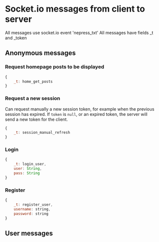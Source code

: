 # Socket.io messages from client to server

All messages use socket.io event 'nepress_txt'
All messages have fields _t and _token

## Anonymous messages

### Request homepage posts to be displayed

```javascript
{
    _t: home_get_posts
}
```

### Request a new session

Can request manually a new session token, for example when the previous session has expired.
If `token` is `null`, or an expired token, the server will send a new token for the client.

```javascript
{
    _t: session_manual_refresh
}
```

### Login

```javascript
{
    _t: login_user,
    user: String,
    pass: String
}
```

### Register

```javascript
{
    _t: register_user,
    username: string,
    password: string
}
```

## User messages
